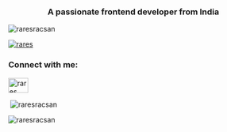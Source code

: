 <h3 align="center">A passionate frontend developer from India</h3>

<p align="left"> <img src="https://komarev.com/ghpvc/?username=raresracsan&label=Profile%20views&color=0e75b6&style=flat" alt="raresracsan" /> </p>

<p align="left"> <a href="https://twitter.com/rares" target="blank"><img src="https://img.shields.io/twitter/follow/rares?logo=twitter&style=for-the-badge" alt="rares" /></a> </p>

<h3 align="left">Connect with me:</h3>
<p align="left">
<a href="https://twitter.com/rares" target="blank"><img align="center" src="https://raw.githubusercontent.com/rahuldkjain/github-profile-readme-generator/master/src/images/icons/Social/twitter.svg" alt="rares" height="30" width="40" /></a>
</p>

<p>&nbsp;<img align="center" src="https://github-readme-stats.vercel.app/api?username=raresracsan&show_icons=true&locale=en" alt="raresracsan" /></p>

<p><img align="center" src="https://github-readme-streak-stats.herokuapp.com/?user=raresracsan&" alt="raresracsan" /></p>
